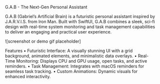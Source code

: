 G.A.B - The Next-Gen Personal Assistant

G.A.B (Gabriel’s Artificial Brain) is a futuristic personal assistant inspired by J.A.R.V.I.S. from Iron Man. Built with SwiftUI, G.A.B combines a sleek, sci-fi design with real-time system monitoring and task management capabilities to deliver an engaging and practical user experience.

![screenshot or demo gif placeholder]

Features
	•	Futuristic Interface: A visually stunning UI with a grid background, animated elements, and minimalistic data overlays.
	•	Real-Time Monitoring: Displays CPU and GPU usage, open tasks, and active reminders.
	•	Task Management: Integrates with macOS reminders for seamless task tracking.
	•	Custom Animations: Dynamic visuals for enhanced interactivity.
